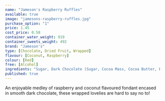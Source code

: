 ```yaml
---
name: "Jameson's Raspberry Ruffles"
available: true
image: "jamesons-raspberry-ruffles.jpg"
purchase_option: "1"
price: 1.45
cost_price: 0.58
container_water_weight: 919
container_sweets_weight: 492
brand: "Jameson's"
type: [Chocolate, Dried Fruit, Wrapped]
flavour: [Coconut, Raspberry]
colour: [Red]
free: [Alcohol]
ingredients: "Sugar, Dark Chocolate (Sugar, Cocoa Mass, Cocoa Butter, Emulsifier: Soya Lecithin E322), Coconut (19%), Glucose Syrup, Citric Acid, Invertase, Colours: E122"
published: true
---
```

An enjoyable medley of raspberry and coconut flavoured fondant encased in smooth dark chocolate, these wrapped lovelies are hard to say no to!